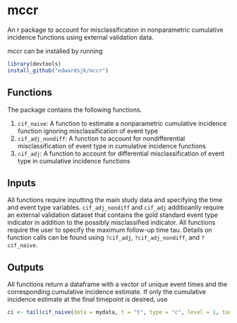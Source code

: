 # mccr

An r package to account for misclassification in nonparametric cumulative incidence functions using external validation data.

mccr can be installed by running

```r
library(devtools)
install_github("edwardsjk/mccr")
```
## Functions 

The package contains the following functions. 
1. `cif_naive`: A function to estimate a nonparametric cumulative incidence function ignoring misclassification of event type
2. `cif_adj_nondiff`: A function to account for nondifferential misclassification of event type in cumulative incidence functions
3. `cif_adj`: A function to account for differential misclassification of event type in cumulative incidence functions

## Inputs

All functions require inputting the main study data and specifying the time and event type variables. `cif_adj_nondiff` and `cif_adj` additioanlly require an external validation dataset that contains the gold standard event type indicator in addition to the possibly misclassified indicator. All functions require the user to specify the maximum follow-up time tau. Details on function calls can be found using `?cif_adj`, `?cif_adj_nondiff`, and `?cif_naive`. 

## Outputs

All functions return a dataframe with a vector of unique event times and the corresponding cumulative incidence estimate. If only the cumulative incidence estimate at the final timepoint is desired, use 

```r
ci <- tail(cif_naive(data = mydata, t = "t", type = "c", level = 1, tau = 1), n = 1)
```
